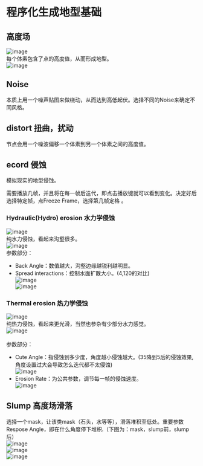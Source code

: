 # 程序化生成地型基础
## 高度场

![image](https://user-images.githubusercontent.com/74708198/219876598-f82e8af4-4b70-4d78-8a77-34ce360dbaf4.png)
<br>每个体素包含了点的高度值，从而形成地型。
<br>![image](https://user-images.githubusercontent.com/74708198/219876622-b7536b79-bd1a-4055-982d-3b50df9302b8.png)


## Noise
本质上用一个噪声贴图来做绕动，从而达到高低起伏。选择不同的Noise来确定不同风格。

## distort 扭曲，扰动
节点会用一个噪波偏移一个体素到另一个体素之间的高度值。


## ecord 侵蚀
模拟现实的地型侵蚀。

需要播放几帧，并且将在每一帧后迭代，即点击播放键就可以看到变化。决定好后选择特定帧，点Freeze Frame，选择第几帧定格 。
### Hydraulic(Hydro) erosion 水力学侵蚀
![image](https://user-images.githubusercontent.com/74708198/219957548-eea4a158-63d2-4078-9144-12052611b3b4.png)
<br>纯水力侵蚀，看起来沟壑很多。
<br>![image](https://user-images.githubusercontent.com/74708198/219957717-246691c4-04ca-4ce0-86d0-2ec4271ff5f7.png)
<br> 参数部分：
* Back Angle：数值越大，沟壑边缘越锐利越明显。
* Spread interactions：控制水面扩散大小。(4,120的对比)
<br>![image](https://user-images.githubusercontent.com/74708198/219958265-3ee687b1-46cc-479a-bf49-be9a2a8ae0c4.png)
<br>![image](https://user-images.githubusercontent.com/74708198/219958233-fe4cff66-2524-4d73-900a-95e99de8c84a.png)


### Thermal erosion 热力学侵蚀
![image](https://user-images.githubusercontent.com/74708198/219957569-a3fcc830-2bb3-48d1-9849-64bd9778a5f4.png)
<br>纯热力侵蚀，看起来更光滑，当然也参杂有少部分水力感觉。
<br>![image](https://user-images.githubusercontent.com/74708198/219957736-2bedb182-fb09-49c6-98ef-0f57710dd1b1.png)
<br>
<br> 参数部分：
* Cute Angle：指侵蚀到多少度，角度越小侵蚀越大。(35降到5后的侵蚀效果,角度设置过大会导致怎么迭代都不太侵蚀)
<br> ![image](https://user-images.githubusercontent.com/74708198/219958554-71c467a3-67f6-41c9-994e-08cef2bfd362.png)
* Erosion Rate：为公共参数，调节每一帧的侵蚀速度。
<br>![image](https://user-images.githubusercontent.com/74708198/219959312-8b80ed6c-483a-4bab-9ada-fa0fa9f17d59.png)

## Slump 高度场滑落
选择一个mask，让该类mask（石头，水等等），滑落堆积至低处。重要参数Respose Angle，即在什么角度停下堆积.（下图为：mask，slump前，slump后）
<br>![image](https://user-images.githubusercontent.com/74708198/219959827-8cb10985-974c-48a6-bc0d-4086f385782f.png)
<br>![image](https://user-images.githubusercontent.com/74708198/219959847-9b0fe05f-ab00-4d75-ad99-7e9251bac229.png)
<br>![image](https://user-images.githubusercontent.com/74708198/219959856-a4990213-1bf7-461c-acc2-2551406e8836.png)



